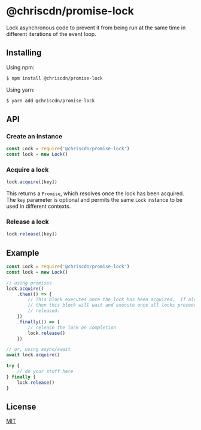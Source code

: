 # @chriscdn/promise-lock

Lock asynchronous code to prevent it from being run at the same time in different iterations of the event loop.

## Installing

Using npm:

```bash
$ npm install @chriscdn/promise-lock
```

Using yarn:

```bash
$ yarn add @chriscdn/promise-lock
```

## API

### Create an instance

```js
const Lock = require('@chriscdn/promise-lock')
const lock = new Lock()
```

### Acquire a lock

```js
lock.acquire([key])
```

This returns a `Promise`, which resolves once the lock has been acquired.  The `key` parameter is optional and permits the same `Lock` instance to be used in different contexts.

### Release a lock

```js
lock.release([key])
```

## Example

```js
const Lock = require('@chriscdn/promise-lock')
const lock = new Lock()

// using promises
lock.acquire()
	.then(() => {
		// This block executes once the lock has been acquired.  If already locked
		// then this block will wait and execute once all locks preceeding it have been
		// released.
	})
	.finally(() => {
		// release the lock on completion
		lock.release()
	})

// or, using async/await
await lock.acquire()

try {
	// do your stuff here
} finally {
	lock.release()
}
```

## License

[MIT](LICENSE)